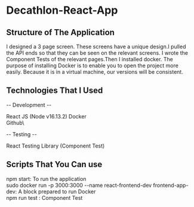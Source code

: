 # Decathlon-React-App


## Structure of The Application
I designed a 3 page screen. These screens have a unique design.I pulled the API ends so that they can be seen on the relevant screens. I wrote the Component Tests of the relevant pages.Then I installed docker. The purpose of installing Docker is to enable you to open the project more easily. Because it is in a virtual machine, our versions will be consistent.


## Technologies That I Used

-- Development --

React JS (Node v16.13.2)
Docker\
Github\

-- Testing --

React Testing Library (Component Test)

## Scripts That You Can use

npm start: To run the application <br/>
sudo docker run -p 3000:3000 --name react-frontend-dev frontend-app-dev: A block prepared to run Docker <br/>
npm run test : Component Test <br/>
